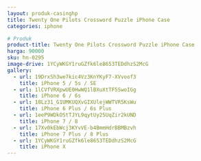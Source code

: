```yaml
---
layout: produk-casinghp
title: Twenty One Pilots Crossword Puzzle iPhone Case
categories: iphone

# Produk
product-title: Twenty One Pilots Crossword Puzzle iPhone Case
harga: 90000
sku: hn-0295
image-drive: 1YCyWKGY1ruGZfk6le8653TEDdhzS2McG
gallery:
  - url: 19DrxSh3we7kic4Vz3KnYKyF7-XVvoof3
    title: iPhone 5 / 5s / SE
  - url: 1lCVfVRXpwUE0HwWQ1lBXuXtTF5SwoIGg
    title: iPhone 6 / 6s
  - url: 18Lz31_G1UMKUQXvGIXUlejWWTVR5KsWu
    title: iPhone 6 Plus / 6s Plus
  - url: 1eeP9WDkOStTJYL9qytUy25UqZir2kUND
    title: iPhone 7 / 8
  - url: 17Xv0kEbWcj3KYvVE-b4BmmHdrBBMBzvh
    title: iPhone 7 Plus / 8 Plus
  - url: 1YCyWKGY1ruGZfk6le8653TEDdhzS2McG
    title: iPhone X
---
```


